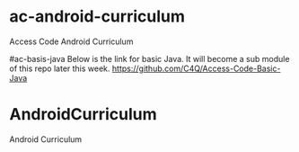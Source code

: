 # ac-android-curriculum
Access Code Android Curriculum


#ac-basis-java
Below is the link for basic Java. It will become a sub module of this repo later this week.
https://github.com/C4Q/Access-Code-Basic-Java
# AndroidCurriculum
Android Curriculum

